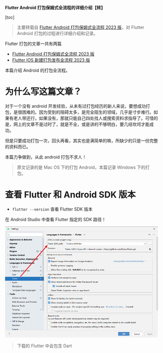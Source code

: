 **Flutter Android 打包保姆式全流程的详细介绍【转】**

[toc]

> 主要转载自 [Flutter Android 打包保姆式全流程 2023 版](https://juejin.cn/post/7207078219215929402)，对 Flutter Android 打包的过程进行详细介绍和记录。

Flutter 打包的文章一共有两篇

- [Flutter Android 打包保姆式全流程 2023 版](https://juejin.cn/post/7207078219215929402 "https://juejin.cn/post/7207078219215929402")
- [Flutter IOS 新建打包发布全流程 2023 版](https://juejin.cn/post/7209653045310210108 "https://juejin.cn/post/7209653045310210108")

本篇介绍 Android 的打包全流程。

# 为什么写这篇文章？

对于一个没有 android 开发经验，从未有过打包经历的新人来说，要想成功打包，是很困难的。因为受到的阻碍太多，是完全陌生的领域，几乎是寸步难行。如果有老人带还行，如果没有，那就只能自己四处找人或搜索资料求指导了。可惜的是，网上的文章不是过时了，就是不全，或是讲的不够明白，要几经坎坷才能成功。

但是只要成功打包一次，回头再看，其实也是满简单的嘛，所缺少的只是一份完整的资料而已。

本篇力争做到，从此 android 打包不求人！

> 原文记录的是 Mac OS 下的打包 Android，本篇记录 Windows 下的打包。

# 查看 Flutter 和 Android SDK 版本

- `flutter --version` 查看 Flutter SDK 版本

在 Android Studio 中查看 Flutter 指定的 SDK 路径！ 

![](img/20230315091614.png)

> 下载的 Flutter 中会包含 Dart 